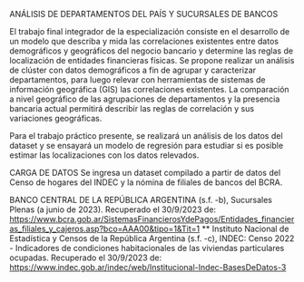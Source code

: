 ANÁLISIS DE DEPARTAMENTOS DEL PAÍS Y SUCURSALES DE BANCOS

El trabajo final integrador de la especialización consiste en el desarrollo de un modelo que describa y mida las correlaciones existentes entre datos demográficos y geográficos del negocio bancario y determine las reglas de localización de entidades financieras físicas. Se propone realizar un análisis de clúster con datos demográficos a fin de agrupar y caracterizar departamentos, para luego relevar con herramientas de sistemas de información geográfica (GIS) las correlaciones existentes. La comparación a nivel geográfico de las agrupaciones de departamentos y la presencia bancaria actual permitirá describir las reglas de correlación y sus variaciones geográficas.

Para el trabajo práctico presente, se realizará un análisis de los datos del dataset y se ensayará un modelo de regresión para estudiar si es posible estimar las localizaciones con los datos relevados.

CARGA DE DATOS
Se ingresa un dataset compilado a partir de datos del Censo de hogares del INDEC y la nómina de filiales de bancos del BCRA.

BANCO CENTRAL DE LA REPÚBLICA ARGENTINA (s.f. -b), Sucursales Plenas (a junio de 2023). Recuperado el 30/9/2023 de: https://www.bcra.gob.ar/SistemasFinancierosYdePagos/Entidades_financieras_filiales_y_cajeros.asp?bco=AAA00&tipo=1&Tit=1
** Instituto Nacional de Estadística y Censos de la República Argentina (s.f. -c), INDEC: Censo 2022 - Indicadores de condiciones habitacionales de las viviendas particulares ocupadas. Recuperado el 30/9/2023 de: https://www.indec.gob.ar/indec/web/Institucional-Indec-BasesDeDatos-3
